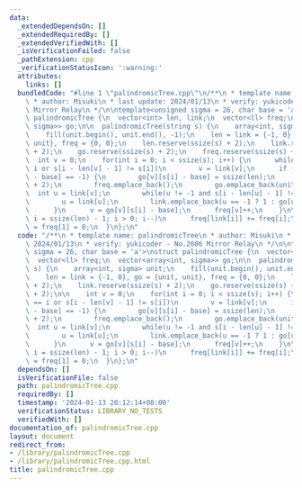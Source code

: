 ```yaml
---
data:
  _extendedDependsOn: []
  _extendedRequiredBy: []
  _extendedVerifiedWith: []
  _isVerificationFailed: false
  _pathExtension: cpp
  _verificationStatusIcon: ':warning:'
  attributes:
    links: []
  bundledCode: "#line 1 \"palindromicTree.cpp\"\n/**\n * template name: palindromicTree\n\
    \ * author: Misuki\n * last update: 2024/01/13\n * verify: yukicoder - No.2606\
    \ Mirror Relay\n */\n\ntemplate<unsigned sigma = 26, char base = 'a'>\nstruct\
    \ palindromicTree {\n  vector<int> len, link;\n  vector<ll> freq;\n  vector<array<int,\
    \ sigma>> go;\n\n  palindromicTree(string s) {\n    array<int, sigma> unit;\n\
    \    fill(unit.begin(), unit.end(), -1);\n    len = link = {-1, 0}, go = {unit,\
    \ unit}, freq = {0, 0};\n    len.reserve(ssize(s) + 2);\n    link.reserve(ssize(s)\
    \ + 2);\n    go.reserve(ssize(s) + 2);\n    freq.reserve(ssize(s) + 2);\n\n  \
    \  int v = 0;\n    for(int i = 0; i < ssize(s); i++) {\n      while(len[v] ==\
    \ i or s[i - len[v] - 1] != s[i])\n        v = link[v];\n      if (go[v][s[i]\
    \ - base] == -1) {\n        go[v][s[i] - base] = ssize(len);\n        len.emplace_back(len[v]\
    \ + 2);\n        freq.emplace_back();\n        go.emplace_back(unit);\n      \
    \  int u = link[v];\n        while(u != -1 and s[i - len[u] - 1] != s[i])\n  \
    \        u = link[u];\n        link.emplace_back(u == -1 ? 1 : go[u][s[i] - base]);\n\
    \      }\n      v = go[v][s[i] - base];\n      freq[v]++;\n    }\n\n    for(int\
    \ i = ssize(len) - 1; i > 0; i--)\n      freq[link[i]] += freq[i];\n    freq[0]\
    \ = freq[1] = 0;\n  }\n};\n"
  code: "/**\n * template name: palindromicTree\n * author: Misuki\n * last update:\
    \ 2024/01/13\n * verify: yukicoder - No.2606 Mirror Relay\n */\n\ntemplate<unsigned\
    \ sigma = 26, char base = 'a'>\nstruct palindromicTree {\n  vector<int> len, link;\n\
    \  vector<ll> freq;\n  vector<array<int, sigma>> go;\n\n  palindromicTree(string\
    \ s) {\n    array<int, sigma> unit;\n    fill(unit.begin(), unit.end(), -1);\n\
    \    len = link = {-1, 0}, go = {unit, unit}, freq = {0, 0};\n    len.reserve(ssize(s)\
    \ + 2);\n    link.reserve(ssize(s) + 2);\n    go.reserve(ssize(s) + 2);\n    freq.reserve(ssize(s)\
    \ + 2);\n\n    int v = 0;\n    for(int i = 0; i < ssize(s); i++) {\n      while(len[v]\
    \ == i or s[i - len[v] - 1] != s[i])\n        v = link[v];\n      if (go[v][s[i]\
    \ - base] == -1) {\n        go[v][s[i] - base] = ssize(len);\n        len.emplace_back(len[v]\
    \ + 2);\n        freq.emplace_back();\n        go.emplace_back(unit);\n      \
    \  int u = link[v];\n        while(u != -1 and s[i - len[u] - 1] != s[i])\n  \
    \        u = link[u];\n        link.emplace_back(u == -1 ? 1 : go[u][s[i] - base]);\n\
    \      }\n      v = go[v][s[i] - base];\n      freq[v]++;\n    }\n\n    for(int\
    \ i = ssize(len) - 1; i > 0; i--)\n      freq[link[i]] += freq[i];\n    freq[0]\
    \ = freq[1] = 0;\n  }\n};\n"
  dependsOn: []
  isVerificationFile: false
  path: palindromicTree.cpp
  requiredBy: []
  timestamp: '2024-01-13 20:12:14+08:00'
  verificationStatus: LIBRARY_NO_TESTS
  verifiedWith: []
documentation_of: palindromicTree.cpp
layout: document
redirect_from:
- /library/palindromicTree.cpp
- /library/palindromicTree.cpp.html
title: palindromicTree.cpp
---
```

